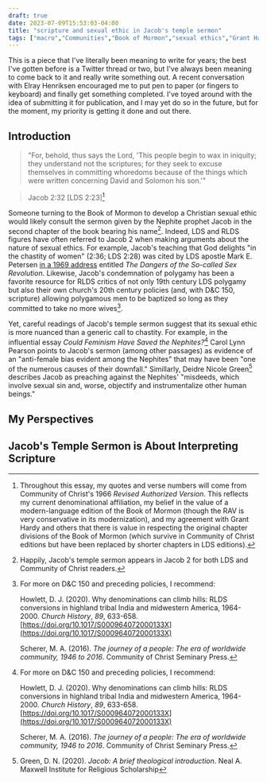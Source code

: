 ```yaml
---
draft: true
date: 2023-07-09T15:53:03-04:00
title: "scripture and sexual ethic in Jacob's temple sermon"
tags: ["macro","Communities","Book of Mormon","sexual ethics","Grant Hardy"]
---
```

This is a piece that I've literally been meaning to write for years; the best I've gotten before is a Twitter thread or two, but I've always been meaning to come back to it and really write something out. A recent conversation with Elray Henriksen encouraged me to put pen to paper (or fingers to keyboard) and finally get something completed. I've toyed around with the idea of submitting it for publication, and I may yet do so in the future, but for the moment, my priority is getting it done and out there.

## Introduction

> "For, behold, thus says the Lord, 'This people begin to wax in iniquity; they understand not the scriptures; for they seek to excuse themselves in committing whoredoms because of the things which were written concerning David and Solomon his son.'"

> Jacob 2:32 [LDS 2:23][^1]

[^1]: Throughout this essay, my quotes and verse numbers will come from Community of Christ's 1966 *Revised Authorized Version*. This reflects my current denominational affiliation, my belief in the value of a modern-language edition of the Book of Mormon (though the RAV is very conservative in its modernization), and my agreement with Grant Hardy and others that there is value in respecting the original chapter divisions of the Book of Mormon (which survive in Community of Christ editions but have been replaced by shorter chapters in LDS editions).

Someone turning to the Book of Mormon to develop a Christian sexual ethic would likely consult the sermon given by the Nephite prophet Jacob in the second chapter of the book bearing his name[^2]. Indeed, LDS and RLDS figures have often referred to Jacob 2 when making arguments about the nature of sexual ethics. For example, Jacob's teaching that God delights "in the chastity of women" (2:36; LDS 2:28) was cited by LDS apostle Mark E. Petersen [in a 1969 address](https://scriptures.byu.edu/#0cf0228:t694$25858:c0cf0228) entitled *The Dangers of the So-called Sex Revolution*. Likewise, Jacob's condemnation of polygamy has been a favorite resource for RLDS critics of not only 19th century LDS polygamy but also their own church's 20th century policies (and, with D&C 150, scripture) allowing polygamous men to be baptized so long as they committed to take no more wives[^3].

[^2]: Happily, Jacob's temple sermon appears in Jacob 2 for both LDS and Community of Christ readers.

[^3]: For more on D&C 150 and preceding policies, I recommend:  
  
	Howlett, D. J. (2020). Why denominations can climb hills: RLDS conversions in highland tribal India and midwestern America, 1964-2000. *Church History*, *89*, 633-658. [https://doi.org/10.1017/S000964072000133X](https://doi.org/10.1017/S000964072000133X)
	
	Scherer, M. A. (2016). *The journey of a people: The era of worldwide community, 1946 to 2016*. Community of Christ Seminary Press.

Yet, careful readings of Jacob's temple sermon suggest that its sexual ethic is more nuanced than a generic call to chastity. For example, in the influential essay *Could Feminism Have Saved the Nephites?*[^3] Carol Lynn Pearson points to Jacob's sermon (among other passages) as evidence of an "anti-female bias evident among the Nephites" that may have been "one of the numerous causes of their downfall." Simillarly, Deidre Nicole Green[^4] describes Jacob as preaching against the Nephites' "misdeeds, which involve sexual sin and, worse, objectify and instrumentalize other human beings." 

[^3]: Pearson, C. L. (1996). Could feminism have saved the Nephites? *Sunstone*, *19*(1), 32-40.

[^4]: Green, D. N. (2020). *Jacob: A brief theological introduction*. Neal A. Maxwell Institute for Religious Scholarship

## My Perspectives



## Jacob's Temple Sermon is About Interpreting Scripture


